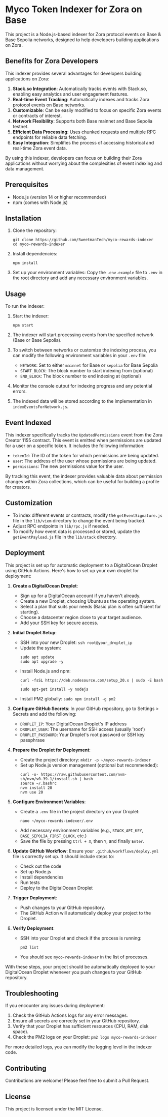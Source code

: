 # Myco Token Indexer for Zora on Base

This project is a Node.js-based indexer for Zora protocol events on Base & Base Sepolia networks, designed to help developers building applications on Zora.

## Benefits for Zora Developers

This indexer provides several advantages for developers building applications on Zora:

1. **Stack.so Integration**: Automatically tracks events with Stack.so, enabling easy analytics and user engagement features.
2. **Real-time Event Tracking**: Automatically indexes and tracks Zora protocol events on Base networks.
3. **Customizable**: Can be easily modified to focus on specific Zora events or contracts of interest.
4. **Network Flexibility**: Supports both Base mainnet and Base Sepolia testnet.
5. **Efficient Data Processing**: Uses chunked requests and multiple RPC endpoints for reliable data fetching.
6. **Easy Integration**: Simplifies the process of accessing historical and real-time Zora event data.

By using this indexer, developers can focus on building their Zora applications without worrying about the complexities of event indexing and data management.

## Prerequisites

- Node.js (version 14 or higher recommended)
- npm (comes with Node.js)

## Installation

1. Clone the repository:

   ```
   git clone https://github.com/SweetmanTech/myco-rewards-indexer
   cd myco-rewards-indexer
   ```

2. Install dependencies:

   ```
   npm install
   ```

3. Set up your environment variables:
   Copy the `.env.example` file to `.env` in the root directory and add any necessary environment variables.

## Usage

To run the indexer:

1. Start the indexer:

   ```
   npm start
   ```

2. The indexer will start processing events from the specified network (Base or Base Sepolia).

3. To switch between networks or customize the indexing process, you can modify the following environment variables in your `.env` file:

   - `NETWORK`: Set to either `mainnet` for Base or `sepolia` for Base Sepolia
   - `START_BLOCK`: The block number to start indexing from (optional)
   - `END_BLOCK`: The block number to end indexing at (optional)

4. Monitor the console output for indexing progress and any potential errors.

5. The indexed data will be stored according to the implementation in `indexEventsForNetwork.js`.

## Event Indexed

This indexer specifically tracks the `UpdatedPermissions` event from the Zora Creator 1155 contract. This event is emitted when permissions are updated for a user on a specific token. It includes the following information:

- `tokenId`: The ID of the token for which permissions are being updated.
- `user`: The address of the user whose permissions are being updated.
- `permissions`: The new permissions value for the user.

By tracking this event, the indexer provides valuable data about permission changes within Zora collections, which can be useful for building a profile for creators.

## Customization

- To index different events or contracts, modify the `getEventSignature.js` file in the `lib/viem` directory to change the event being tracked.
- Adjust RPC endpoints in `lib/rpc.js` if needed.
- To modify how event data is processed or stored, update the `getEventPayload.js` file in the `lib/stack` directory.

## Deployment

This project is set up for automatic deployment to a DigitalOcean Droplet using GitHub Actions. Here's how to set up your own droplet for deployment:

1. **Create a DigitalOcean Droplet**:

   - Sign up for a DigitalOcean account if you haven't already.
   - Create a new Droplet, choosing Ubuntu as the operating system.
   - Select a plan that suits your needs (Basic plan is often sufficient for starting).
   - Choose a datacenter region close to your target audience.
   - Add your SSH key for secure access.

2. **Initial Droplet Setup**:

   - SSH into your new Droplet: `ssh root@your_droplet_ip`
   - Update the system:
     ```
     sudo apt update
     sudo apt upgrade -y
     ```
   - Install Node.js and npm:
     ```
     curl -fsSL https://deb.nodesource.com/setup_20.x | sudo -E bash -
     sudo apt-get install -y nodejs
     ```
   - Install PM2 globally: `sudo npm install -g pm2`

3. **Configure GitHub Secrets**:
   In your GitHub repository, go to Settings > Secrets and add the following:

   - `DROPLET_IP`: Your DigitalOcean Droplet's IP address
   - `DROPLET_USER`: The username for SSH access (usually 'root')
   - `DROPLET_PASSWORD`: Your Droplet's root password or SSH key passphrase

4. **Prepare the Droplet for Deployment**:

   - Create the project directory: `mkdir -p ~/myco-rewards-indexer`
   - Set up Node.js version management (optional but recommended):
     ```
     curl -o- https://raw.githubusercontent.com/nvm-sh/nvm/v0.39.1/install.sh | bash
     source ~/.bashrc
     nvm install 20
     nvm use 20
     ```

5. **Configure Environment Variables**:

   - Create a `.env` file in the project directory on your Droplet:
     ```
     nano ~/myco-rewards-indexer/.env
     ```
   - Add necessary environment variables (e.g., `STACK_API_KEY`, `BASE_SEPOLIA_FIRST_BLOCK`, etc.)
   - Save the file by pressing `Ctrl + X`, then `Y`, and finally `Enter`.

6. **Update GitHub Workflow**:
   Ensure your `.github/workflows/deploy.yml` file is correctly set up. It should include steps to:

   - Check out the code
   - Set up Node.js
   - Install dependencies
   - Run tests
   - Deploy to the DigitalOcean Droplet

7. **Trigger Deployment**:

   - Push changes to your GitHub repository.
   - The GitHub Action will automatically deploy your project to the Droplet.

8. **Verify Deployment**:
   - SSH into your Droplet and check if the process is running:
     ```
     pm2 list
     ```
   - You should see `myco-rewards-indexer` in the list of processes.

With these steps, your project should be automatically deployed to your DigitalOcean Droplet whenever you push changes to your GitHub repository.

## Troubleshooting

If you encounter any issues during deployment:

1. Check the GitHub Actions logs for any error messages.
2. Ensure all secrets are correctly set in your GitHub repository.
3. Verify that your Droplet has sufficient resources (CPU, RAM, disk space).
4. Check the PM2 logs on your Droplet: `pm2 logs myco-rewards-indexer`

For more detailed logs, you can modify the logging level in the indexer code.

## Contributing

Contributions are welcome! Please feel free to submit a Pull Request.

## License

This project is licensed under the MIT License.
